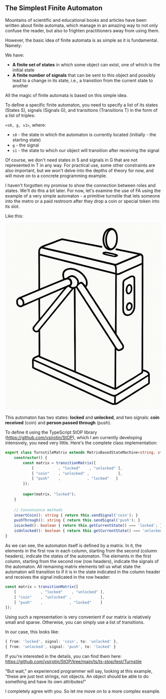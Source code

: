 ## The Simplest Finite Automaton

Mountains of scientific and educational books and articles have been written about finite automata, which manage in an amazing way to not only confuse the reader, but also to frighten practitioners away from using them.

However, the basic idea of finite automata is as simple as it is fundamental. Namely:

We have:
- **A finite set of states** in which some object can exist, one of which is the initial state
- **A finite number of signals** that can be sent to this object and possibly lead to a change in its state, i.e., a transition from the current state to another

All the magic of finite automata is based on this simple idea.

To define a specific finite automaton, you need to specify a list of its states (States S), signals (Signals G), and transitions (Transitions T) in the form of a list of triples:

`<s0, g, s1>`, where:
- `s0` - the state in which the automaton is currently located (initially - the starting state)
- `g` - the signal
- `s1` - the state to which our object will transition after receiving the signal

Of course, we don't need states in S and signals in G that are not represented in T in any way. For practical use, some other constraints are also important, but we won't delve into the depths of theory for now, and will move on to a concrete programming example.

I haven't forgotten my promise to show the connection between roles and states. We'll do this a bit later. For now, let's examine the use of FA using the example of a very simple automaton - a primitive turnstile that lets someone into the metro or a paid restroom after they drop a coin or special token into its slot. 

Like this:


![Turnstile](../images/Turnstile-img.png)



This automaton has two states: **locked** and **unlocked**, and two signals: **coin received** (coin) and **person passed through** (push).

To define it using the TypeScript StOP library (https://github.com/vsirotin/StOP), which I am currently developing intensively, you need very little. Here's the complete class implementation:

```typescript
export class TurnstileMatrix extends MatrixBasedStateMachine<string, string> {
    constructor() {
        const matrix = transitionMatrix([
            [           , "locked"    , "unlocked" ],
            [ "coin"    , "unlocked" ,             ],
            [ "push"    ,            , "locked"   ]
        ]);
        
        super(matrix, "locked");
    }

    // Convenience methods
    insertCoin(): string { return this.sendSignal('coin'); }
    pushThrough(): string { return this.sendSignal('push'); }
    isLocked(): boolean { return this.getCurrentState() === 'locked'; }
    isUnlocked(): boolean { return this.getCurrentState() === 'unlocked'; }
}
```

As we can see, the automaton itself is defined by a matrix. In it, the elements in the first row in each column, starting from the second (column headers), indicate the states of the automaton. The elements in the first column, starting from the second row (row headers), indicate the signals of the automaton. All remaining matrix elements tell us what state the automaton will transition to if it is in the state indicated in the column header and receives the signal indicated in the row header:

```typescript
const matrix = transitionMatrix([
    [           , "locked"    , "unlocked" ],
    [ "coin"    , "unlocked" ,             ],
    [ "push"    ,            , "locked"    ]
]);
```

Using such a representation is very convenient if our matrix is relatively small and sparse. Otherwise, you can simply use a list of transitions.

In our case, this looks like:

```typescript
{ from: 'locked', signal: 'coin', to: 'unlocked' },
{ from: 'unlocked', signal: 'push', to: 'locked' }
```

If you're interested in the details, you can find them here: https://github.com/vsirotin/StOP/tree/main/ts/ts-stop/test/Turnstile

"But wait," an experienced programmer will say, looking at this example, "these are just text strings, not objects. An object should be able to do something and have its own attributes!"

I completely agree with you. So let me move on to a more complex example.